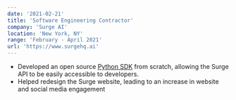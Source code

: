 ```yaml
---
date: '2021-02-21'
title: 'Software Engineering Contractor'
company: 'Surge AI'
location: 'New York, NY'
range: 'February - April 2021'
url: 'https://www.surgehq.ai'
---
```


- Developed an open source [Python SDK](https://github.com/surge-ai/surge-python) from scratch, allowing the Surge API to be easily accessible to developers.
- Helped redesign the Surge website, leading to an increase in website and social media engagement
